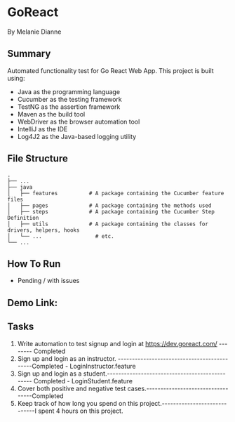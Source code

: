 # GoReact
By Melanie Dianne

## Summary
Automated functionality test for Go React Web App. This project is built using: 

* Java as the programming language
* Cucumber as the testing framework
* TestNG as the assertion framework
* Maven as the build tool
* WebDriver as the browser automation tool
* IntelliJ as the IDE
* Log4J2 as the Java-based logging utility

## File Structure

    .
    ├── ...
    ├── java                    
    │   ├── features          # A package containing the Cucumber feature files
    │   ├── pages             # A package containing the methods used 
    │   ├── steps             # A package containing the Cucumber Step Definition
    │   ├── utils             # A package containing the classes for drivers, helpers, hooks
    │   └── ...                 # etc.
    └── ...


    
## How To Run

- Pending / with issues

## Demo Link: 


## Tasks

1. Write automation to test signup and login at https://dev.goreact.com/ -------- Completed
2. Sign up and login as an instructor. --------------------------------------------Completed - LoginInstructor.feature
3. Sign up and login as a student.----------------------------------------------- Completed - LoginStudent.feature
4. Cover both positive and negative test cases.----------------------------------Completed
5. Keep track of how long you spend on this project.-----------------------------I spent 4 hours on this project. 
